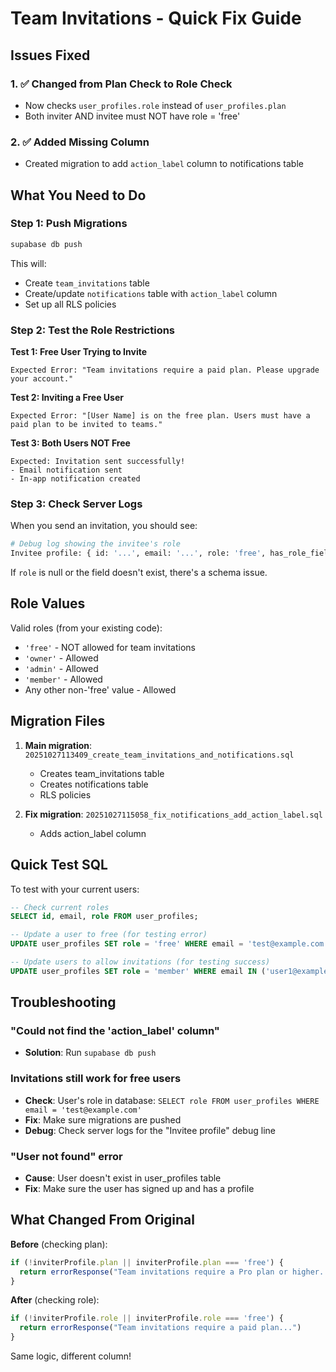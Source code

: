 # Team Invitations - Quick Fix Guide

## Issues Fixed

### 1. ✅ Changed from Plan Check to Role Check
- Now checks `user_profiles.role` instead of `user_profiles.plan`
- Both inviter AND invitee must NOT have role = 'free'

### 2. ✅ Added Missing Column
- Created migration to add `action_label` column to notifications table

## What You Need to Do

### Step 1: Push Migrations

```bash
supabase db push
```

This will:
- Create `team_invitations` table
- Create/update `notifications` table with `action_label` column
- Set up all RLS policies

### Step 2: Test the Role Restrictions

**Test 1: Free User Trying to Invite**
```
Expected Error: "Team invitations require a paid plan. Please upgrade your account."
```

**Test 2: Inviting a Free User**
```
Expected Error: "[User Name] is on the free plan. Users must have a paid plan to be invited to teams."
```

**Test 3: Both Users NOT Free**
```
Expected: Invitation sent successfully!
- Email notification sent
- In-app notification created
```

### Step 3: Check Server Logs

When you send an invitation, you should see:

```bash
# Debug log showing the invitee's role
Invitee profile: { id: '...', email: '...', role: 'free', has_role_field: true }
```

If `role` is null or the field doesn't exist, there's a schema issue.

## Role Values

Valid roles (from your existing code):
- `'free'` - NOT allowed for team invitations
- `'owner'` - Allowed
- `'admin'` - Allowed
- `'member'` - Allowed
- Any other non-'free' value - Allowed

## Migration Files

1. **Main migration**: `20251027113409_create_team_invitations_and_notifications.sql`
   - Creates team_invitations table
   - Creates notifications table
   - RLS policies

2. **Fix migration**: `20251027115058_fix_notifications_add_action_label.sql`
   - Adds action_label column

## Quick Test SQL

To test with your current users:

```sql
-- Check current roles
SELECT id, email, role FROM user_profiles;

-- Update a user to free (for testing error)
UPDATE user_profiles SET role = 'free' WHERE email = 'test@example.com';

-- Update users to allow invitations (for testing success)
UPDATE user_profiles SET role = 'member' WHERE email IN ('user1@example.com', 'user2@example.com');
```

## Troubleshooting

### "Could not find the 'action_label' column"
- **Solution**: Run `supabase db push`

### Invitations still work for free users
- **Check**: User's role in database: `SELECT role FROM user_profiles WHERE email = 'test@example.com'`
- **Fix**: Make sure migrations are pushed
- **Debug**: Check server logs for the "Invitee profile" debug line

### "User not found" error
- **Cause**: User doesn't exist in user_profiles table
- **Fix**: Make sure the user has signed up and has a profile

## What Changed From Original

**Before** (checking plan):
```typescript
if (!inviterProfile.plan || inviterProfile.plan === 'free') {
  return errorResponse("Team invitations require a Pro plan or higher...")
}
```

**After** (checking role):
```typescript
if (!inviterProfile.role || inviterProfile.role === 'free') {
  return errorResponse("Team invitations require a paid plan...")
}
```

Same logic, different column!
